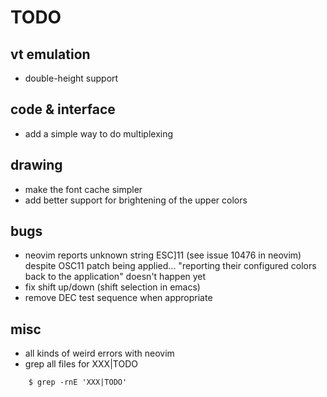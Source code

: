 # TODO

vt emulation
------------

* double-height support

code & interface
----------------

* add a simple way to do multiplexing

drawing
-------
* make the font cache simpler
* add better support for brightening of the upper colors

bugs
----

* neovim reports unknown string ESC]11 (see issue 10476 in neovim)
  despite OSC11 patch being applied...
  "reporting their configured colors back to the application"
  doesn't happen yet
* fix shift up/down (shift selection in emacs)
* remove DEC test sequence when appropriate

misc
----

* all kinds of weird errors with neovim
* grep all files for XXX|TODO
```
    $ grep -rnE 'XXX|TODO'
```
